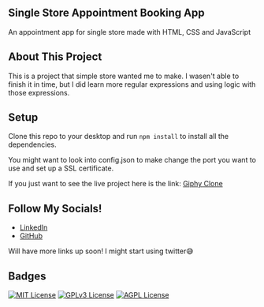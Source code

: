 ## Single Store Appointment Booking App

An appointment app for single store made with HTML, CSS and JavaScript

## About This Project

This is a project that simple store wanted me to make. I wasen't able to finish it in time, but I did learn more regular expressions and using logic with those expressions.

## Setup

Clone this repo to your desktop and run `npm install` to install all the dependencies.

You might want to look into config.json to make change the port you want to use and set up a SSL certificate.

If you just want to see the live project here is the link: [Giphy Clone](https://focused-montalcini-b667cd.netlify.app/)

## Follow My Socials!

- [LinkedIn](https://www.linkedin.com/in/claudiobardales)
- [GitHub](https://github.com/ClaudioBardales)

Will have more links up soon! I might start using twitter😅

## Badges

[![MIT License](https://img.shields.io/badge/License-MIT-green.svg)](https://choosealicense.com/licenses/mit/)
[![GPLv3 License](https://img.shields.io/badge/License-GPL%20v3-yellow.svg)](https://opensource.org/licenses/)
[![AGPL License](https://img.shields.io/badge/license-AGPL-blue.svg)](http://www.gnu.org/licenses/agpl-3.0)
